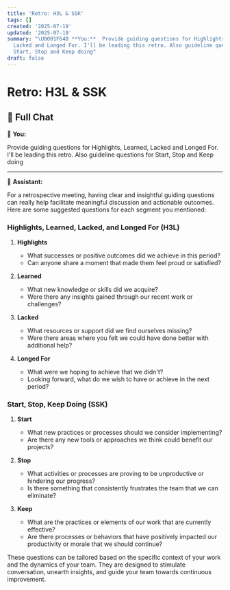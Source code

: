 ```yaml
---
title: 'Retro: H3L & SSK'
tags: []
created: '2025-07-19'
updated: '2025-07-19'
summary: "\U0001F64B **You:**  Provide guiding questions for Highlights, Learned,
  Lacked and Longed For. I'll be leading this retro. Also guideline questions for
  Start, Stop and Keep doing"
draft: false
---
```


# Retro: H3L & SSK

## 🧠 Full Chat

🙋 **You:**

Provide guiding questions for Highlights, Learned, Lacked and Longed For. I'll be leading this retro. Also guideline questions for Start, Stop and Keep doing

---

🤖 **Assistant:**

For a retrospective meeting, having clear and insightful guiding questions can really help facilitate meaningful discussion and actionable outcomes. Here are some suggested questions for each segment you mentioned:

### Highlights, Learned, Lacked, and Longed For (H3L)

1. **Highlights**
   - What successes or positive outcomes did we achieve in this period?
   - Can anyone share a moment that made them feel proud or satisfied?

2. **Learned**
   - What new knowledge or skills did we acquire?
   - Were there any insights gained through our recent work or challenges?

3. **Lacked**
   - What resources or support did we find ourselves missing?
   - Were there areas where you felt we could have done better with additional help?

4. **Longed For**
   - What were we hoping to achieve that we didn't?
   - Looking forward, what do we wish to have or achieve in the next period?

### Start, Stop, Keep Doing (SSK)

1. **Start**
   - What new practices or processes should we consider implementing?
   - Are there any new tools or approaches we think could benefit our projects?

2. **Stop**
   - What activities or processes are proving to be unproductive or hindering our progress?
   - Is there something that consistently frustrates the team that we can eliminate?

3. **Keep**
   - What are the practices or elements of our work that are currently effective?
   - Are there processes or behaviors that have positively impacted our productivity or morale that we should continue?

These questions can be tailored based on the specific context of your work and the dynamics of your team. They are designed to stimulate conversation, unearth insights, and guide your team towards continuous improvement.